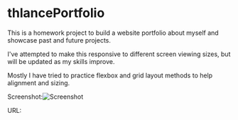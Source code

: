 # thlancePortfolio

This is a homework project to build a website portfolio about myself and showcase past and future projects.

I've attempted to make this responsive to different screen viewing sizes, but will be updated as my skills improve.

Mostly I have tried to practice flexbox and grid layout methods to help alignment and sizing.

Screenshot:![Screenshot](.docs/images/screenshot.png)

URL: 